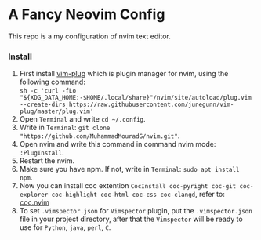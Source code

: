 # A Fancy Neovim Config
This repo is a my configuration of nvim text editor.

### Install
1. First install [vim-plug](https://github.com/junegunn/vim-plug) which is plugin manager for nvim, using the following command:  
`sh -c 'curl -fLo "${XDG_DATA_HOME:-$HOME/.local/share}"/nvim/site/autoload/plug.vim --create-dirs https://raw.githubusercontent.com/junegunn/vim-plug/master/plug.vim'`
2. Open `Terminal` and write `cd ~/.config`.
3. Write in `Terminal`: `git clone "https://github.com/MuhammadMouradG/nvim.git"`.
4. Open nvim and write this command in command nvim mode: `:PlugInstall`.
5. Restart the nvim.
6. Make sure you have npm. If not, write in `Terminal`: `sudo apt install npm`.
7. Now you can install coc extention `CocInstall coc-pyright coc-git coc-explorer coc-highlight coc-html coc-css coc-clangd`, refer to: [coc.nvim](https://github.com/neoclide/coc.nvim)
8. To set `.vimspector.json` for `Vimspector` plugin, put the `.vimspector.json` file in your project directory, after that the `Vimspector` will be ready to use for `Python`, `java`, `perl`, `C`.
